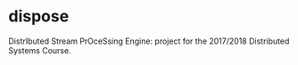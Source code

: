 # dispose
DistrIbuted Stream PrOceSsing Engine: project for the 2017/2018 Distributed Systems Course.
